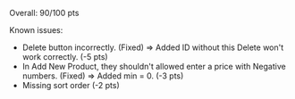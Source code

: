 Overall: 90/100 pts

Known issues:
+ Delete button incorrectly. (Fixed) => Added ID without this Delete won't work correctly. (-5 pts)
+ In Add New Product, they shouldn't allowed enter a price with Negative numbers. (Fixed) => Added min = 0. (-3 pts)
+ Missing sort order (-2 pts)
